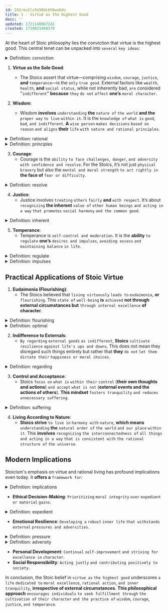 ```yaml
---
id: 241reu1lx3o50dcbh6wubdu
title: 1 - Virtue as the Highest Good
desc: ''
updated: 1721148067242
created: 1719021480379
---
```


At the heart of Stoic philosophy lies the conviction that virtue is the highest good. This central tenet can be unpacked into `several` `key ideas`:



<!-- start of 'conviction' section -->
<details>
    <summary>Definition: conviction</summary>

#
Conviction is a `firmly held` `belief or opinion`. It **can also refer to the** `state of` `being convinced` `about something` `or` **the act of** `being found` `guilty in` **a** `court of law`.

---
</details>
<!-- end of 'conviction' section -->



1. **Virtue as the Sole Good**:
    - The Stoics assert that virtue—comprising `wisdom`, `courage`, `justice`, **and** `temperance`—is the `only` `true good`. External factors like `wealth`, `health`, **and** `social status`, while not inherently bad, `are` considered "`indifferent`" **because** `they` `do not` `affect` **one’s** `moral character`.

2. **Wisdom**:
    - Wisdom **involves** `understanding` **the** `nature of` `the world` **and the** `proper way` `to live` `within it`. It is the `knowledge of` `what is` `good`, `bad`, `and indifferent`. **A** `wise person` `makes decisions` `based on` `reason` `and aligns` **their** `life` `with nature and rational principles`.



<!-- start of 'rational' section -->
<details>
    <summary>Definition: rational</summary>

#
Rational **means** `based on` `reason or logic`. It **describes** `actions`, `thoughts`, `or decisions` **that are** `sensible` **and** `made using` `clear`, `logical thinking`.

---
</details>
<!-- end of 'rational' section -->



<!-- start of 'principles' section -->
<details>
    <summary>Definition: principles</summary>

#
Principles are `fundamental` `truths or beliefs` **that serve as the** `foundation for` **a** `system of` `behavior or reasoning`. They are `basic` `rules or guidelines` **that** `influence` `how something works` `or how people should act`.

---
</details>
<!-- end of 'principles' section -->



3. **Courage**:
    - Courage is the `ability` `to face challenges`,` danger`, `and adversity` `with confidence and resolve`. For the Stoics, it’s not just `physical bravery` but also the `mental and moral strength` `to act rightly in` **the face of** `fear or difficulty`.



<!-- start of 'resolve' section -->
<details>
    <summary>Definition: resolve</summary>

#
Resolve **means a** `firm determination` `to do something`. It **can also refer to the** `decision or solution to` `a problem or issue`.

---
</details>
<!-- end of 'resolve' section -->



4. **Justice**:
    - Justice involves `treating` `others` `fairly` **and** `with respect`. It’s about `recognizing` **the inherent** `value of` `other human beings` `and acting in a way` `that promotes` `social harmony` `and the common good`.



<!-- start of 'inherent' section -->
<details>
    <summary>Definition: inherent</summary>

#
Inherent **means** `existing` **as a** `natural` `or essential part` `of something`. It **describes** `qualities or characteristics` **that are** `permanently and inseparably` `present in` `something`.

---
</details>
<!-- end of 'inherent' section -->



5. **Temperance**:
    - Temperance is `self-control and moderation`. It is the **ability** `to regulate` **one’s** `desires and impulses`, `avoiding excess` `and maintaining balance` `in life`.



<!-- start of 'regulate' section -->
<details>
    <summary>Definition: regulate</summary>

#
Regulate means `to control or manage` `something` `according to` **a set of** `rules`, `principles`, `or standards`. It involves `maintaining order`, `ensuring compliance`, `or adjusting processes` `to achieve` **a** `desired outcome`.

---
</details>
<!-- end of 'regulate' section -->



<!-- start of 'impulses' section -->
<details>
    <summary>Definition: impulses</summary>

#
Impulses **are** `sudden`, `strong` `urges or desires` `to act` **in a certain way** `without much` `thought or consideration`. They are **often** `spontaneous` **and can arise** `from emotions or instincts`.

---
</details>
<!-- end of 'impulses' section -->



## Practical Applications of Stoic Virtue

1. **Eudaimonia (Flourishing)**:
    - The Stoics believed that `living virtuously` `leads to` `eudaimonia`, **or** `flourishing`. This `state of` `well-being` **is** `achieved` **not through external circumstances but** `through internal excellence` **of character**.



<!-- start of 'flourishing' section -->
<details>
    <summary>Definition: flourishing</summary>

#
Flourishing **refers to** `a state of` `thriving` `or optimal well-being`. It encompasses `experiencing` `positive emotions`, **being** `engaged in` `activities`, **having a** `sense of` `meaning and purpose`, `maintaining` `positive relationships`, **and** `achieving` `personal growth`. In essence, **flourishing is about** `living a` `fulfilling and well-rounded` `life`.

---
</details>
<!-- end of 'flourishing' section -->



<!-- start of 'optimal' section -->
<details>
    <summary>Definition: optimal</summary>

#
Optimal **means** `the best` `or most effective possible` `in a` `particular situation`. It **refers to** `the condition` `or degree of` `something` `that provides` **the** `most favorable` `outcome`.

---
</details>
<!-- end of 'optimal' section -->



2. **Indifference to Externals**:
    - `By regarding` `external goods` `as indifferent`, **Stoics** `cultivate resilience` `against life's ups and downs`. This does not mean they disregard such things entirely but rather that **they** `do not` `let them` `dictate their` `happiness or moral choices`.



<!-- start of 'regarding' section -->
<details>
    <summary>Definition: regarding</summary>

#
Regarding **means** `concerning` `or about something`. It is used `to introduce` **a** `topic or subject` `being discussed` `or considered`.

---
</details>
<!-- end of 'regarding' section -->



3. **Control and Acceptance**:
    - Stoics `focus on` `what is` `within their` `control` (**their own thoughts and actions**) `and accept` `what is not` (**external events and the actions of others**). **This mindset** `fosters tranquility` `and reduces` `unnecessary suffering`.



<!-- start of 'suffering' section -->
<details>
    <summary>Definition: suffering</summary>

#
Suffering **refers to the** `experience of` `pain`, `distress`, `or hardship`. It **can be** `physical`, `emotional`, `or mental` `discomfort` **and is generally an** `unpleasant or challenging` `state`.

---
</details>
<!-- end of 'suffering' section -->



4. **Living According to Nature**:
    - **Stoics strive** `to live in` `harmony with` `nature`, **which means** `understanding` **the** `natural order of` `the world` `and our place` `within it`. This **involves** `recognizing` `the interconnectedness of` `all things` `and acting in a way` `that is consistent with` `the rational structure of` `the universe`.

## Modern Implications

Stoicism's emphasis on virtue and rational living has profound implications even today. It **offers a** `framework for`:



<!-- start of 'implications' section -->
<details>
    <summary>Definition: implications</summary>

#
Implications **are the** `possible` `effects or consequences of` `an action`, `decision`, `or event`. They **refer to** `what might happen as` `a result of` `something else`.

---
</details>
<!-- end of 'implications' section -->



- **Ethical Decision-Making**: `Prioritizing` `moral integrity` `over` `expedient or material` `gains`.



<!-- start of 'expedient' section -->
<details>
    <summary>Definition: expedient</summary>

#
Expedient **refers to** `something that is` `convenient and practical`, `although it may be` `improper or immoral`. It **often implies a** `quick or easy` `solution` **that serves a particular purpose**.

---
</details>
<!-- end of 'expedient' section -->



- **Emotional Resilience**: `Developing a` `robust` `inner life` `that withstands` `external` `pressures and adversities`.



<!-- start of 'pressure' section -->
<details>
    <summary>Definition: pressure</summary>

#
Pressure **is** `the force` `exerted on` `something` `by something else` `in contact with it`. It **can also refer to** `the feeling of` `stress or urgency` `caused by` `demanding circumstances`.

---
</details>
<!-- end of 'pressure' section -->



<!-- start of 'adversity' section -->
<details>
    <summary>Definition: adversity</summary>

#
Adversity **refers to** `difficulties or misfortune`. It is a `state of` `hardship or suffering`, **often involving** `challenges or obstacles` `that need to be` `overcome`.

---
</details>
<!-- end of 'adversity' section -->



- **Personal Development**: `Continual` `self-improvement` `and striving for` `excellence in` `character`.
- **Social Responsibility**: `Acting justly` `and contributing positively to` `society`.

In conclusion, the Stoic belief in `virtue as` `the highest good` underscores `a life` `dedicated to` `moral excellence`, `rational action`, `and inner tranquility`, **irrespective of external circumstances**. **This philosophical approach** `encourages individuals` `to seek fulfillment through` `the cultivation of` `their character` `and the practice of` `wisdom`, `courage`, `justice`, `and temperance`.